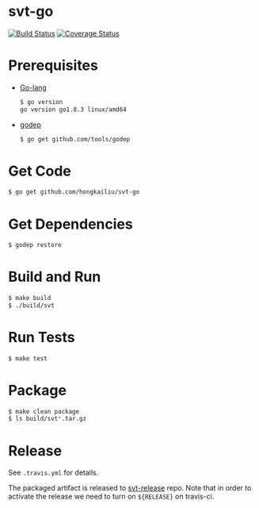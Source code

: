 # svt-go

[![Build Status](https://travis-ci.org/hongkailiu/svt-go.svg?branch=master)](https://travis-ci.org/hongkailiu/svt-go)
[![Coverage Status](https://coveralls.io/repos/github/hongkailiu/svt-go/badge.svg?branch=master)](https://coveralls.io/github/hongkailiu/svt-go?branch=master)

# Prerequisites

* [Go-lang](https://golang.org/)

    ```sh
    $ go version
    go version go1.8.3 linux/amd64
    ```

* [godep](https://github.com/tools/godep)

    ```sh
    $ go get github.com/tools/godep
    ```

# Get Code

```sh
$ go get github.com/hongkailiu/svt-go
```

# Get Dependencies

```sh
$ godep restore
```

# Build and Run

```sh
$ make build
$ ./build/svt
```

# Run Tests

```sh
$ make test
```

# Package

```sh
$ make clean package
$ ls build/svt*.tar.gz
```

# Release

See <code>.travis.yml</code> for details.

The packaged artifact is released to [svt-release](https://github.com/cduser/svt-release) repo.
Note that in order to activate the release we need to turn on
<code>${RELEASE}</code> on travis-ci.

